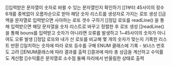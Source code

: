 []입력받은 문자열이 숫자로 바뀔 수 있는 문자열인지 확인하기
[]1부터 45사이의 정수 6개를 중복없이 오름차순으로 받아 해당 숫자 리스트를 생성자로 가지는 로또 생성
[]금액을 문자열로 입력받으면 사야하는 로또 갯수 구하기
[]정답 로또를 readLine() 을 통해 입력받으면 해당 문자열을 숫자 리스트로 바꾸고 정렬한 후 로또 생성
[]readLine() 을 통해 bouns를 입력받고 숫자가 아니라면 오류를 발생하고 1~45사이의 숫자가 아니여도 오류 발생
[]정답 로또와 내가 산 로또를 비교해 몇 개의 숫자가 맞는지 기록한 리스트 반환
[]일치하는 숫자에 따라 로또 등수를 구해 ENUM 클래스에 기록 - 보너스 번호도 고려
[]ENUM클래스에 따라 결과를 출력
[]결과에 따라 총 상금을 계산하고 수익률도 계산함
[]수익률은 문자열로 소수점 둘째 자리에서 반올림한 상태로 출력